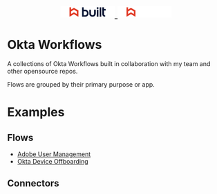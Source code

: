 <h1 align="center">
    <a href="https://getbuilt.com/#gh-light-mode-only">
    <img width="25%" src="https://github.com/BuiltTechnologies-IT/Okta-Workflows/blob/main/Adobe%20User%20Management/assets/images/built-logo-light-mode.svg">
    </a>
    <a href="https://getbuilt.com/#gh-dark-mode-only">
    <img width="25%" src="https://github.com/BuiltTechnologies-IT/Okta-Workflows/blob/main/Adobe%20User%20Management/assets/images/built-logo-dark-mode.svg">
    </a>
</h1>

# Okta Workflows
A collections of Okta Workflows built in collaboration with my team and other opensource repos.

Flows are grouped by their primary purpose or app.

# Examples

## Flows
- [Adobe User Management](/Adobe%20User%20Management)
- [Okta Device Offboarding](/Okta%20Device%20Offboarding/)

## Connectors